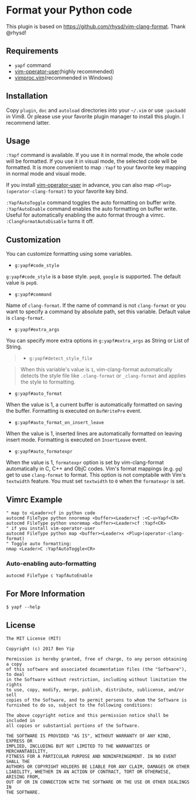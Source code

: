 Format your Python code
=======================

This plugin is based on https://github.com/rhysd/vim-clang-format. Thank @rhysd!

## Requirements

- `yapf` command
- [vim-operator-user](https://github.com/kana/vim-operator-user)(highly recommended)
- [vimproc.vim](https://github.com/Shougo/vimproc.vim)(recommended in Windows)

## Installation

Copy `plugin`, `doc` and `autoload` directories into your `~/.vim` or use `:packadd` in Vim8. Or please use your favorite plugin manager to install this plugin. I recommend latter.

## Usage

`:Yapf` command is available.
If you use it in normal mode, the whole code will be formatted. If you use it in visual mode, the selected code will be formatted.
It is more convenient to map `:Yapf` to your favorite key mapping in normal mode and visual mode.

If you install [vim-operator-user](https://github.com/kana/vim-operator-user) in advance, you can also map `<Plug>(operator-clang-format)` to your favorite key bind.

`:YapfAutoToggle` command toggles the auto formatting on buffer write.
`:YapfAutoEnable` command enables the auto formatting on buffer write. Useful for automatically enabling the auto format through a vimrc. `:ClangFormatAutoDisable` turns it off.

## Customization

You can customize formatting using some variables.

- `g:yapf#code_style`

`g:yapf#code_style` is a base style.
`pep8`, `google` is supported.
The default value is `pep8`.

- `g:yapf#command`

Name of `clang-format`. If the name of command is not `clang-format`
or you want to specify a command by absolute path, set this variable.
Default value is `clang-format`.

- `g:yapf#extra_args`

You can specify more extra options in `g:yapf#extra_args` as String or List of String.

> - `g:yapf#detect_style_file`

> When this variable's value is `1`, vim-clang-format automatically detects the style file like
> `.clang-format` or `_clang-format` and applies the style to formatting.

- `g:yapf#auto_format`

When the value is 1, a current buffer is automatically formatted on saving the buffer.
Formatting is executed on `BufWritePre` event.

- `g:yapf#auto_format_on_insert_leave`

When the value is 1, inserted lines are automatically formatted on leaving insert mode.
Formatting is executed on `InsertLeave` event.

- `g:yapf#auto_formatexpr`

When the value is 1, `formatexpr` option is set by vim-clang-format automatically in C, C++ and ObjC codes.
Vim's format mappings (e.g. `gq`) get to use `clang-format` to format. This
option is not comptabile with Vim's `textwidth` feature. You must set
`textwidth` to `0` when the `formatexpr` is set.

## Vimrc Example

```vim
" map to <Leader>cf in python code
autocmd FileType python nnoremap <buffer><Leader>cf :<C-u>Yapf<CR>
autocmd FileType python vnoremap <buffer><Leader>cf :Yapf<CR>
" if you install vim-operator-user
autocmd FileType python map <buffer><Leader>x <Plug>(operator-clang-format)
" Toggle auto formatting:
nmap <Leader>C :YapfAutoToggle<CR>
```

### Auto-enabling auto-formatting

```vim
autocmd FileType c YapfAutoEnable
```

## For More Information

```
$ yapf --help
```

## License

    The MIT License (MIT)

    Copyright (c) 2017 Ben Yip

    Permission is hereby granted, free of charge, to any person obtaining a copy
    of this software and associated documentation files (the "Software"), to deal
    in the Software without restriction, including without limitation the rights
    to use, copy, modify, merge, publish, distribute, sublicense, and/or sell
    copies of the Software, and to permit persons to whom the Software is
    furnished to do so, subject to the following conditions:

    The above copyright notice and this permission notice shall be included in
    all copies or substantial portions of the Software.

    THE SOFTWARE IS PROVIDED "AS IS", WITHOUT WARRANTY OF ANY KIND, EXPRESS OR
    IMPLIED, INCLUDING BUT NOT LIMITED TO THE WARRANTIES OF MERCHANTABILITY,
    FITNESS FOR A PARTICULAR PURPOSE AND NONINFRINGEMENT. IN NO EVENT SHALL THE
    AUTHORS OR COPYRIGHT HOLDERS BE LIABLE FOR ANY CLAIM, DAMAGES OR OTHER
    LIABILITY, WHETHER IN AN ACTION OF CONTRACT, TORT OR OTHERWISE, ARISING FROM,
    OUT OF OR IN CONNECTION WITH THE SOFTWARE OR THE USE OR OTHER DEALINGS IN
    THE SOFTWARE.
